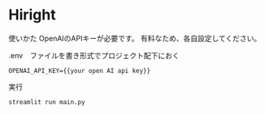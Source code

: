 # Hiright


使いかた
OpenAIのAPIキーが必要です。
有料なため、各自設定してください。

.env　ファイルを書き形式でプロジェクト配下におく
```
OPENAI_API_KEY={{your open AI api key}}
```

実行
```
streamlit run main.py
```